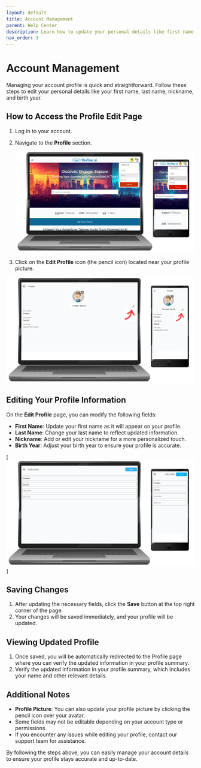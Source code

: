 ```yaml
---
layout: default
title: Account Management
parent: Help Center
description: Learn how to update your personal details like first name, last name, nickname, and birth year in your profile.
nav_order: 3
---
```


# Account Management

Managing your account profile is quick and straightforward. Follow these steps to edit your personal details like your first name, last name, nickname, and birth year.

## How to Access the Profile Edit Page
1. Log in to your account.
2. Navigate to the **Profile** section.

    ![Edit profile page](/assets/images/voxtour-profile-link.jpg)

3. Click on the **Edit Profile** icon (the pencil icon) located near your profile picture.

![Edit profile page](/assets/images/voxtour-profile-page-with-arrow.jpg)

## Editing Your Profile Information

On the **Edit Profile** page, you can modify the following fields:

- **First Name**: Update your first name as it will appear on your profile.
- **Last Name**: Change your last name to reflect updated information.
- **Nickname**: Add or edit your nickname for a more personalized touch.
- **Birth Year**: Adjust your birth year to ensure your profile is accurate.

[![Edit profile page](/assets/images/voxtour-profile-page-edit.jpg)]

## Saving Changes
1. After updating the necessary fields, click the **Save** button at the top right corner of the page.
2. Your changes will be saved immediately, and your profile will be updated.

## Viewing Updated Profile
1. Once saved, you will be automatically redirected to the Profile page where you can verify the updated information in your profile summary.
2. Verify the updated information in your profile summary, which includes your name and other relevant details.

## Additional Notes
- **Profile Picture**: You can also update your profile picture by clicking the pencil icon over your avatar.
- Some fields may not be editable depending on your account type or permissions.
- If you encounter any issues while editing your profile, contact our support team for assistance.

By following the steps above, you can easily manage your account details to ensure your profile stays accurate and up-to-date.

